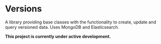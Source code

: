 # Versions

A library providing base classes with the functionality to create, update and query versioned data. Uses MongoDB and Elasticsearch.

**This project is currently under active development.**
